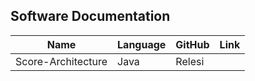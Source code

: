 ## Software Documentation

|Name|Language|GitHub|Link|
|----------|---------------------------|------------------|-------------------------------|
|Score-Architecture|Java|Relesi||


